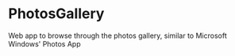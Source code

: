 # PhotosGallery
Web app to browse through the photos gallery, similar to Microsoft Windows' Photos App
